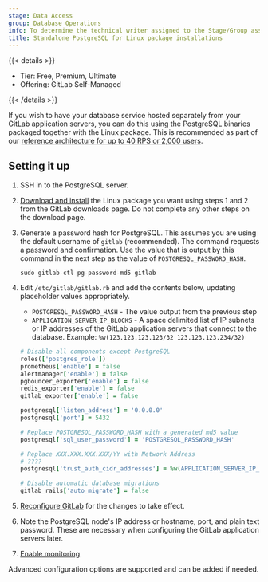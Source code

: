 ```yaml
---
stage: Data Access
group: Database Operations
info: To determine the technical writer assigned to the Stage/Group associated with this page, see https://handbook.gitlab.com/handbook/product/ux/technical-writing/#assignments
title: Standalone PostgreSQL for Linux package installations
---
```


{{< details >}}

- Tier: Free, Premium, Ultimate
- Offering: GitLab Self-Managed

{{< /details >}}

If you wish to have your database service hosted separately from your GitLab
application servers, you can do this using the PostgreSQL binaries packaged
together with the Linux package. This is recommended as part of our
[reference architecture for up to 40 RPS or 2,000 users](../reference_architectures/2k_users.md).

## Setting it up

1. SSH in to the PostgreSQL server.
1. [Download and install](https://about.gitlab.com/install/) the Linux
   package you want using steps 1 and 2 from the GitLab downloads page. Do not complete any other steps on the
   download page.
1. Generate a password hash for PostgreSQL. This assumes you are using the default
   username of `gitlab` (recommended). The command requests a password
   and confirmation. Use the value that is output by this command in the next
   step as the value of `POSTGRESQL_PASSWORD_HASH`.

   ```shell
   sudo gitlab-ctl pg-password-md5 gitlab
   ```

1. Edit `/etc/gitlab/gitlab.rb` and add the contents below, updating placeholder
   values appropriately.

   - `POSTGRESQL_PASSWORD_HASH` - The value output from the previous step
   - `APPLICATION_SERVER_IP_BLOCKS` - A space delimited list of IP subnets or IP
     addresses of the GitLab application servers that connect to the
     database. Example: `%w(123.123.123.123/32 123.123.123.234/32)`

   ```ruby
   # Disable all components except PostgreSQL
   roles(['postgres_role'])
   prometheus['enable'] = false
   alertmanager['enable'] = false
   pgbouncer_exporter['enable'] = false
   redis_exporter['enable'] = false
   gitlab_exporter['enable'] = false

   postgresql['listen_address'] = '0.0.0.0'
   postgresql['port'] = 5432

   # Replace POSTGRESQL_PASSWORD_HASH with a generated md5 value
   postgresql['sql_user_password'] = 'POSTGRESQL_PASSWORD_HASH'

   # Replace XXX.XXX.XXX.XXX/YY with Network Address
   # ????
   postgresql['trust_auth_cidr_addresses'] = %w(APPLICATION_SERVER_IP_BLOCKS)

   # Disable automatic database migrations
   gitlab_rails['auto_migrate'] = false
   ```

1. [Reconfigure GitLab](../restart_gitlab.md#reconfigure-a-linux-package-installation) for the changes to take effect.
1. Note the PostgreSQL node's IP address or hostname, port, and
   plain text password. These are necessary when configuring the GitLab
   application servers later.
1. [Enable monitoring](replication_and_failover.md#enable-monitoring)

Advanced configuration options are supported and can be added if
needed.

